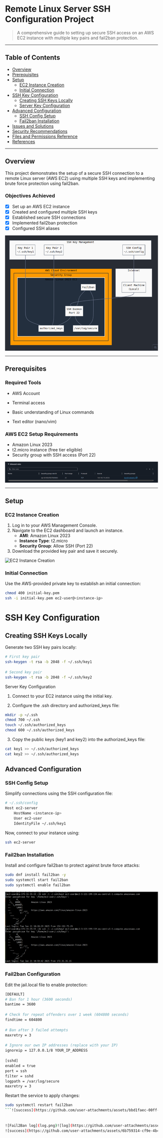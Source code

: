 # Remote Linux Server SSH Configuration Project

> A comprehensive guide to setting up secure SSH access on an AWS EC2 instance with multiple key pairs and fail2ban protection.

---

## Table of Contents
- [Overview](#overview)
- [Prerequisites](#prerequisites)
- [Setup](#setup)
  - [EC2 Instance Creation](#ec2-instance-creation)
  - [Initial Connection](#initial-connection)
- [SSH Key Configuration](#ssh-key-configuration)
  - [Creating SSH Keys Locally](#creating-ssh-keys-locally)
  - [Server Key Configuration](#server-key-configuration)
- [Advanced Configuration](#advanced-configuration)
  - [SSH Config Setup](#ssh-config-setup)
  - [Fail2ban Installation](#fail2ban-installation)
- [Issues and Solutions](#issues-and-solutions)
- [Security Recommendations](#security-recommendations)
- [Files and Permissions Reference](#files-and-permissions-reference)
- [References](#references)

---

## Overview

This project demonstrates the setup of a secure SSH connection to a remote Linux server (AWS EC2) using multiple SSH keys and implementing brute force protection using fail2ban.

### Objectives Achieved
- [x] Set up an AWS EC2 instance
- [x] Created and configured multiple SSH keys
- [x] Established secure SSH connections
- [x] Implemented fail2ban protection
- [x] Configured SSH aliases

![Project Architecture](architecture.png)

---

## Prerequisites

### Required Tools
- AWS Account
- Terminal access

- Basic understanding of Linux commands
- Text editor (nano/vim)

### AWS EC2 Setup Requirements
- Amazon Linux 2023
- t2.micro instance (free tier eligible)
- Security group with SSH access (Port 22)

![Security group](security-group.png)

---

## Setup

### EC2 Instance Creation
1. Log in to your AWS Management Console.
2. Navigate to the EC2 dashboard and launch an instance.
   - **AMI**: Amazon Linux 2023
   - **Instance Type**: t2.micro
   - **Security Group**: Allow SSH (Port 22)
3. Download the provided key pair and save it securely.

![EC2 Instance Creation](ec2-instance.png)

### Initial Connection
Use the AWS-provided private key to establish an initial connection:
```bash
chmod 400 initial-key.pem
ssh -i initial-key.pem ec2-user@<instance-ip>
```
# SSH Key Configuration

## Creating SSH Keys Locally

Generate two SSH key pairs locally:

```bash
# First key pair
ssh-keygen -t rsa -b 2048 -f ~/.ssh/key1

# Second key pair
ssh-keygen -t rsa -b 2048 -f ~/.ssh/key2
```

Server Key Configuration

1. Connect to your EC2 instance using the initial key.

2. Configure the .ssh directory and authorized_keys file:

``` bash
mkdir -p ~/.ssh
chmod 700 ~/.ssh
touch ~/.ssh/authorized_keys
chmod 600 ~/.ssh/authorized_keys
```

3. Copy the public keys (key1 and key2) into the authorized_keys file:

```bash
cat key1 >> ~/.ssh/authorized_keys
cat key2 >> ~/.ssh/authorized_keys
```

## Advanced Configuration
### SSH Config Setup
Simplify connections using the SSH configuration file:

```bash
# ~/.ssh/config
Host ec2-server
    HostName <instance-ip>
    User ec2-user
    IdentityFile ~/.ssh/key1
```
Now, connect to your instance using:
```bash
ssh ec2-server
```

### Fail2ban Installation
Install and configure fail2ban to protect against brute force attacks:

```bash
sudo dnf install fail2ban -y
sudo systemctl start fail2ban
sudo systemctl enable fail2ban
```
![Success connection](success.png)

### Fail2ban Configuration
Edit the jail.local file to enable protection:

```bash
[DEFAULT]
# Ban for 1 hour (3600 seconds)
bantime = 3600

# Check for repeat offenders over 1 week (604800 seconds)
findtime = 604800

# Ban after 3 failed attempts
maxretry = 3

# Ignore our own IP addresses (replace with your IP)
ignoreip = 127.0.0.1/8 YOUR_IP_ADDRESS

[sshd]
enabled = true
port = ssh
filter = sshd
logpath = /var/log/secure
maxretry = 3
```

Restart the service to apply changes:

```bash
sudo systemctl restart fail2ban
```![success](https://github.com/user-attachments/assets/bbd1faec-00ff-4c0d-815a-1204a3709202)


![Fail2Ban log](log.png)![log](https://github.com/user-attachments/assets/c3c27403-e40a-43db-8e50-8d30f4380297)
![success](https://github.com/user-attachments/assets/6b759314-cf9e-4b47-a7d1-72c1c086964c)
